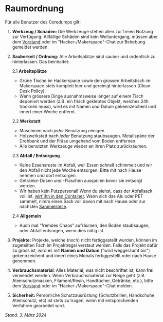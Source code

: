 # Raumordnung

Für alle Benutzer des Coredumps gilt:

1. **Werkzeug / Schäden:** Die Werkzeuge stehen allen zur freien Nutzung
   zur Verfügung. Allfällige Schäden sind kein Weltuntergang, müssen
   aber dem [Vorstand](../verein/vorstand.md) oder im
   "Hacker-/Makerspace"-Chat zur Behebung gemeldet werden.

2. **Sauberkeit / Ordnung:** Alle Arbeitsplätze sind sauber und ordentlich zu
   hinterlassen. Das beinhaltet:

   2.1 **Arbeitsplätze**

   - Grüne Tische im Hackerspace sowie den grossen Arbeitstisch im Makerspace
     stets komplett leer und gereinigt hinterlassen (Clean Desk Policy).
   - Wenn grössere Dinge ausnahmsweise länger auf einem Tisch deponiert werden
     (z.B. ein frisch geklebtes Objekt, welches 24h trocknen muss), wird es mit
     Namen und Datum gekennzeichent und innert einer Woche entfernt.

   2.2 **Werkstatt**

   - Maschinen nach _jeder_ Benutzung reinigen.
   - Holzwerkstatt nach _jeder_ Benutzung staubsaugen. Metallspäne der Drehbank
     und der Fräse umgehend vom Boden entfernen.
   - Alle benutzten Werkzeuge wieder an ihren Platz zurückräumen.

   2.3 **Abfall / Entsorgung**

   - Keine Essensreste im Abfall, weil Essen schnell schimmelt und wir den
     Abfall nicht jede Woche entsorgen. Bitte mit nach Hause nehmen und dort
     entsorgen.
   - Getränke-Dosen und -Flaschen ausspülen bevor sie entsorgt werden.
   - Wir haben kein Putzpersonal! Wenn du siehst, dass der Abfallsack voll ist,
     [wirf ihn in den
     Container](../raumnutzung/entsorgung.md#regulärer-abfall). Wenn sich das
     Alu oder PET sammelt, nimm einen Sack voll davon mit nach Hause oder zur
     nächsten
     [Sammelstelle](../raumnutzung/entsorgung.md#sammelstellen-glas--alu--pet--etc).

   2.4 **Allgemein**

   - Auch mal "fremdes Chaos" aufräumen, den Boden staubsaugen, oder
     Abfall entsorgen, wenn dies nötig ist.

3. **Projekte:** Projekte, welche (noch) nicht fertiggestellt wurden, können im
   zugeteilten Fach im Projektregal verstaut werden. Falls das Projekt dafür zu
   gross ist, wird es mit **Namen und Datum** ("wird weggeräumt bis")
   gekennzeichent und innert eines Monats fertiggestellt oder nach Hause
   genommen.

4. **Verbrauchsmaterial**: Alles Material, was nicht beschriftet ist, kann frei
   verwendet werden. Wenn Verbrauchsmaterial zur Neige geht (z.B.
   Atemschutzmasken, Filament/Resin, Handtücher, Getränke, etc.), bitte dem
   [Vorstand](../verein/vorstand.md) oder im "Hacker-/Makerspace"-Chat melden.

5. **Sicherheit:** Persönliche Schutzausrüstung (Schutzbrillen,
   Handschuhe, Atemschutz, etc) ist stets zu tragen, wenn mit
   entsprechenden Verfahren gearbeitet wird.

_Stand: 3. März 2024_
